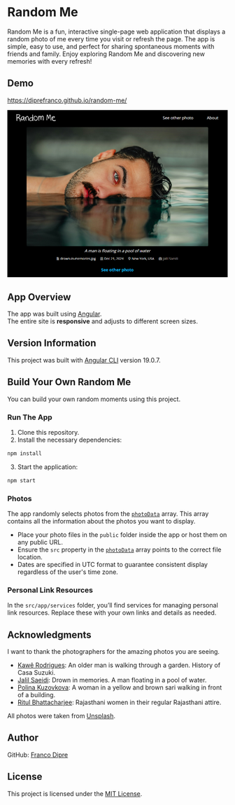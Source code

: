 # Random Me
Random Me is a fun, interactive single-page web application that displays a random photo of me every time you visit or refresh the page. The app is simple, easy to use, and perfect for sharing spontaneous moments with friends and family. Enjoy exploring Random Me and discovering new memories with every refresh!

## Demo
https://diprefranco.github.io/random-me/

![Website Screenshot](https://github.com/diprefranco/random-me/blob/main/public/assets/images/website-screenshot.png)

## App Overview
The app was built using [Angular](https://angular.dev/).<br />
The entire site is **responsive** and adjusts to different screen sizes.

## Version Information
This project was built with [Angular CLI](https://github.com/angular/angular-cli) version 19.0.7.

## Build Your Own Random Me
You can build your own random moments using this project.

### Run The App
1. Clone this repository.
2. Install the necessary dependencies:

```bash
npm install
```

3. Start the application:

```bash
npm start
```

### Photos
The app randomly selects photos from the [`photoData`](https://github.com/diprefranco/random-me/blob/main/src/app/data/photo.data.ts) array. This array contains all the information about the photos you want to display.<br />
- Place your photo files in the `public` folder inside the app or host them on any public URL.
- Ensure the `src` property in the [`photoData`](https://github.com/diprefranco/random-me/blob/main/src/app/data/photo.data.ts) array points to the correct file location.
- Dates are specified in UTC format to guarantee consistent display regardless of the user's time zone.

### Personal Link Resources
In the `src/app/services` folder, you’ll find services for managing personal link resources. Replace these with your own links and details as needed.

## Acknowledgments
I want to thank the photographers for the amazing photos you are seeing.
- [Kawê Rodrigues](https://unsplash.com/@kawerodriguess): An older man is walking through a garden. History of Casa Suzuki.
- [Jalil Saeidi](https://unsplash.com/@jalil_sd): Drown in memories. A man floating in a pool of water.
- [Polina Kuzovkova](https://unsplash.com/@p_kuzovkova): A woman in a yellow and brown sari walking in front of a building.
- [Ritul Bhattacharjee](https://unsplash.com/@rd_ritul7): Rajasthani women in their regular Rajasthani attire.

All photos were taken from [Unsplash](https://unsplash.com/).

## Author
GitHub: [Franco Dipre](https://github.com/diprefranco/)

## License
This project is licensed under the [MIT License](LICENSE).
